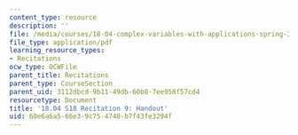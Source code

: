 ```yaml
---
content_type: resource
description: ''
file: /media/courses/18-04-complex-variables-with-applications-spring-2018/60e6a6a566e39c754740b7f43fe3294f_MIT18_04S18_Recit9-handout.pdf
file_type: application/pdf
learning_resource_types:
- Recitations
ocw_type: OCWFile
parent_title: Recitations
parent_type: CourseSection
parent_uid: 3112dbcd-9b11-49db-60b0-7ee958f57cd4
resourcetype: Document
title: '18.04 S18 Recitation 9: Handout'
uid: 60e6a6a5-66e3-9c75-4740-b7f43fe3294f
---
```

